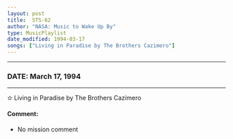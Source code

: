```yaml
---
layout: post
title:  STS-62
author: "NASA: Music to Wake Up By"
type: MusicPlaylist
date_modified: 1994-03-17
songs: ["Living in Paradise by The Brothers Cazimero"]
---
```


----
### DATE: March 17, 1994
----
✫ Living in Paradise by The Brothers Cazimero

#### Comment:
* No mission comment



<br/>
<center>
	<a target="_blank"
	   href="https://twitter.com/intent/tweet?hashtags=Space,NASA,Playlist,NASAWakeupCalls,SpaceProgram&text={{ page.author}}, '{{ page.songs.first }}' {{ page.title }}, {{ page.date | date: '%B %d, %Y' }}. {{ site.url }}{{ page.url }} @nasawakeupcalls">
	   <i class="fab fa-twitter" alt="Tweet this page" style="font-size: 1.3em;"></i>
	</a>
	&nbsp; 	<i class="fas fa-user-astronaut" style="font-size: 1.5em;"></i> &nbsp;
    <a type="amzn" search="'Living in Paradise by The Brothers Cazimero'" category="popular music">
        <i class="fab fa-amazon" style="font-size: 1.3em;"></i>
    </a>
</center>
